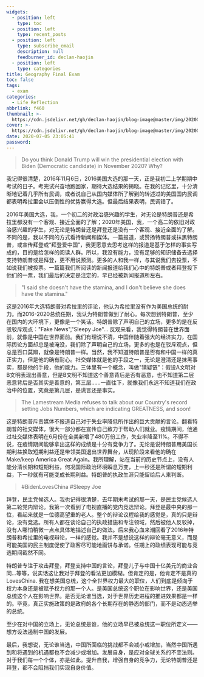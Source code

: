 ```yaml
---
widgets:
  - position: left
    type: toc
  - position: left
    type: recent_posts
  - position: left
    type: subscribe_email
    description: null
    feedburner_id: declan-haojin
  - position: left
    type: categories
title: Geography Final Exam
toc: false
tags:
  - exam
categories:
  - Life Reflection
abbrlink: f460
thumbnail: >-
  https://cdn.jsdelivr.net/gh/declan-haojin/blog-image@master/img/20200706112119.png
cover: >-
  https://cdn.jsdelivr.net/gh/declan-haojin/blog-image@master/img/20200706112119.png
date: 2020-07-05 23:05:41
password:
---
```

> Do you think Donald Trump will win the presidential election with Biden (Democratic candidate) in November 2020? Why?

我记得很清楚，2016年11月6日，2016美国大选的那一天，正是我初二上学期期中考试的日子。考完试兴奋地跑回家，期待大选结果的揭晓。在我的记忆里，十分清晰地记着几乎所有民调，或者说自己从国内媒体所了解到的转述过的美国国内民调都表明希拉里会以压倒性的优势赢得大选。但最后结果表明，民调错了。

<!--more-->

2016年美国大选，我，一个初二的对政治感兴趣的学生，对无论是特朗普还是希拉里都没有一个客观、接近全面的了解；2020年美国，我，一个高二的依旧对政治感兴趣的学生，对无论是特朗普还是拜登还是没有一个客观、接近全面的了解。不同的是，我以不同的方式看待新闻和媒体。一篇报道，或赞扬特朗普或抹黑特朗普，或宣传拜登或“拜登爱中国”，我更愿意去思考这样的报道是基于怎样的事实写成的，目的是给怎样的阅读人群。所以，我没有能力，没有足够的知识储备去选择支持特朗普或是拜登，更不用说预测。更多的人和我一样，与其说我们去投票，不如说我们被投票。一篇篇我们所阅读的新闻报道给我们心中的特朗普或者拜登投下他们的一票，我们最后的决定是注定的，早已经被新闻报道所左右。

> "I said she doesn't have the stamina, and I don't believe she does have the stamina."

这是2016年大选特朗普对希拉里的评论，他认为希拉里没有作为美国总统的耐力。而2016-2020总统任期，我认为特朗普做到了耐心。每次想到特朗普，至少在国内的大环境下，更像是一个笑话。特朗普除了声明自己的立场，更多的是在反驳驳斥观点："Fake News","Sleepy Joe"... 反观来看，我觉得特朗普在世界面前，就像是中国在世界面前。我们有理说不清，中国伴随着强大的经济实力，在国际舆论方面却总是被淹没，我们除了声明自己的立场，更多的也是在驳斥观点，但总是百口莫辩，就像是特朗普一样。当然，我不知道特朗普是否有和中国一样的真正实力，但是他的确有耐心。社交媒体就是他的手段之一，无论是澄清还是抹黑事实，都是他的手段，他的能力。三体里有一个概念，叫做"猜疑链"：假设A文明对B文明表现出善意，但是B文明不知道这个善意背后是否有恶意，也不知道第二层恶意背后是否其实是善意的，第三层……一直往下，就像我们永远不知道我们在政治中的位置，究竟是第几层，是谎言还是事实。

> The Lamestream Media refuses to talk about our Country's record setting Jobs Numbers, which are indicating GREATNESS, and soon!

这是特朗普斥责媒体不报道自己对于失业率降低所作出的巨大贡献的言论。翻看特朗普的社交媒体，很大一部分都在宣传自己致力于帮助人们就业。疫情期间，他通过社交媒体表明在6月份在全美新增了480万份工作，失业率降至11%。不得不说，在疫情期间能够拿出这样的成绩是十分有竞争力了。无论是说特朗普用美国长期利益换取短期利益还是带领美国退出世界舞台，从现阶段来看他的确在Make/keep America Great Again。我所理解，站在当前的历史节点上，没有人能分清长期和短期利益，何况国际政治环境瞬息万变，上一秒还是所谓的短期利益，下一秒就有可能变成长期利益。特朗普的执政生涯只能留给后人来判断。

> #BidenLovesChina #Sleepy Joe

拜登，民主党候选人。我也记得很清楚，去年期末考试的那一天，是民主党候选人第二轮党内辩论。我第一次看到了电视直播的党内竞选辩论。拜登是最中央的那一位，看起来就是一位德高望重的老人。整个的辩论议程给我的感觉是，真的只是辩论，没有竞选。所有人都在谈论自己的执政措施和专注领域，然后被他人反驳掉，没有人哪怕稍微一点点具体地描述自己的做法。后来我心血来潮回看了2016年特朗普和希拉里的电视辩论，一样的感觉。我并不是想说这样的辩论毫无意义，而是可能美国的民主制度促使了政客尽可能地画饼与承诺。任期上的政绩表现可能与竞选期间截然不同。

特朗普专注于攻击拜登，拜登支持中国的言论，拜登儿子与中国十亿美元的商业合同...等等，说实话这让我对于拜登的看法更加模糊。但肯定的是，他肯定不是真的LovesChina. 我在想美国总统，这个全世界权力最大的职位，人们到底是倾向于权力本身还是被赋予权力的那一个人。是美国总统这个职位在影响世界，还是美国总统这个人在影响世界。是否无论谁当选，对于世界历史进程的推进效果都是一样的。毕竟，真正实施政策的是政府的各个长期存在的静态的部门，而不是动态选举的总统。

至少在对中国的立场上，无论总统是谁，他的立场早已被总统这一职位所定义——想方设法遏制中国的发展。

最后，我想说，无论谁当选，中国所面临的挑战都不会减小或增加，当然中国所遇到和将遇到的机遇都也不会减少或增加。发展自身，是应对全球关系的不变法则。对于我们每一个个体，亦是如此。提升自我，增强自身的竞争力，无论特朗普还是拜登，都不会阻挡我们实现自身价值。

